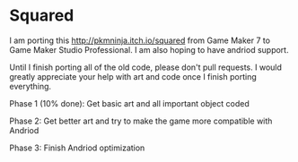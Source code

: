 # Squared
I am porting this http://pkmninja.itch.io/squared from Game Maker 7 to Game Maker Studio Professional.
I am also hoping to have andriod support.

Until I finish porting all of the old code, please don't pull requests.
I would greatly appreciate your help with art and code once I finish porting everything.

Phase 1 (10% done):
Get basic art and all important object coded

Phase 2:
Get better art and try to make the game more compatible with Andriod

Phase 3:
Finish Andriod optimization
